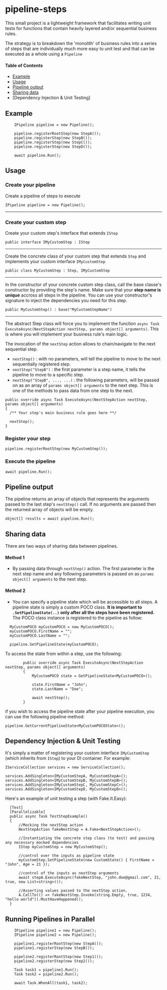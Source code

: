 # pipeline-steps

This small project is a lightweight framework that facilitates writing unit tests for functions that contain heavily layered and/or sequential business rules. 

The strategy is to breakdown the 'monolith' of business rules into a series of steps that are individually much more easy to unit test and that can be executed as a whole using a `Pipeline` 

#### Table of Contents  
* [Example](#Example)
* [Usage](#Usage)  
* [Pipeline output](#pipeline-output)
* [Sharing data](#sharing-data)
* [Dependency Injection & Unit Testing]
<a name="Example"/>
<a name="Usage"/>
<a name="pipeline-output"/>
<a name="sharing-data"/>


## Example

```
    IPipeline pipeline = new Pipeline();

    pipeline.registerRootStep(new StepA());
    pipeline.registerStep(new StepB());
    pipeline.registerStep(new StepC());
    pipeline.registerStep(new StepD());

    await pipeline.Run();
```

## Usage

### Create your pipeline
Create a pipeline of steps to execute
```
IPipeline pipeline = new Pipeline();
```
---
### Create your custom step
Create your custom step's interface that extends `IStep`
```
public interface IMyCustomStep : IStep
```
---
Create the concrete class of your custom step that extends `Step` and implements your custom interface `IMyCustomStep`
```
public class MyCustomStep : Step, IMyCustomStep
```
---
In the constructor of your concrete custom step class, call the base classe's constructor by providing the step's name. Make sure that your **step name is unique** accross all steps in the pipeline. You can use your constructor's signature to inject the dependencies you need for this step.
```
public MyCustomStep() : base("MyCustomStepName")
```
---
The abstract Step class will force you to implement the function `async Task ExecuteAsync(NextStepAction nextStep, params object[] arguments)`. This is where you will implement your business rule's main logic.

The invocation of the `nextStep` action allows to chain/navigate to the next sequential step.

* `nextStep()` : with no parameters, will tell the pipeline to move to the next sequentially registered step.
* `nextStep("StepB")` : the first parameter is a step name, it tells the pipeline to move to a specific step.
* `nextStep("StepB", ..., ...)` : the following parameters, will be passed on as an array of `params object[] arguments` to the next step. This is one of the methods to pass data from one step to the next.
```
public override async Task ExecuteAsync(NextStepAction nextStep, params object[] arguments)
{
  /** Your step's main business rule goes here **/
  
  nextStep();
}
```
### Register your step
```
pipeline.registerRootStep(new MyCustomStep());
```

### Execute the pipeline
```
await pipeline.Run();
```

## Pipeline output
The pipeline returns an array of objects that represents the arguments passed to the last step's `nextStep()` call. If no arguments are passed then the returned array of objects will be empty.
```
object[] results = await pipeline.Run();
```

## Sharing data
There are two ways of sharing data between pipelines.
#### Method 1
* By passing data through `nextStep()` action. The first parameter is the next step name and any following parameters is passed on as `params object[] arguments` to the next step.

#### Method 2 
* You can specify a pipeline state which will be accessible to all steps. A pipeline state is simply a custom POCO class. **It is important to `.SetPipelineState(..)` only after all the steps have been registered.** The POCO class instance is registered to the pipeline as follow:
```
  MyCustomPOCO myCustomPOCO = new MyCustomPOCO();
  myCustomPOCO.FirstName = "";
  myCustomPOCO.LastName = "";

  pipeline.SetPipelineState(myCustomPOCO);
```
To access the state from within a step, use the following:
```
        public override async Task ExecuteAsync(NextStepAction nextStep, params object[] arguments)
        {
            MyCustomPOCO state = GetPipelineState<MyCustomPOCO>();

            state.FirstName = "John";
            state.LastName = "Doe";

            await nextStep();
        }
```

if you wish to access the pipeline state after your pipeline execution, you can use the following pipeline method:
```
pipeline.GetCurrentPipelineState<MyCustomPOCOState>();
```

## Dependency Injection & Unit Testing
It's simply a matter of registering your custom interface `IMyCustomStep` (which inherits from `IStep`) to your DI container. For example:
```
IServiceCollection services = new ServiceCollection();

services.AddSingleton<IMyCustomStepA, MyCustomStepA>();
services.AddSingleton<IMyCustomStepB, MyCustomStepB>();
services.AddSingleton<IMyCustomStepC, MyCustomStepC>();
services.AddSingleton<IMyCustomStepD, MyCustomStepD>();
```
Here's an example of unit testing a step (with Fake.It.Easy):
```
  [Test]
  [Parallelizable]
  public async Task TestStepExample()
  {
      //Mocking the nextStep action
      NextStepAction fakeNextStep = A.Fake<NextStepAction>();

      //Instantiating the concrete step class (to test) and passing any necessary mocked dependencies
      IStep myCustomStep = new MyCustomStep();
      
      //control over the inputs as pipeline state
      myCustomStep.SetPipelineState(new CustomState() { FirstName = "John", Age = 21 });
      
      //control of the inputs as nextStep arguments
      await stepA.ExecuteAsync(fakeNextStep, "john.doe@gmail.com", 21, true, new List<string>());

      //Asserting values passed to the nextStep action.
      A.CallTo(() => fakeNextStep.Invoke(string.Empty, true, 1234, "hello world")).MustHaveHappened();
  }
```

## Running Pipelines in Parallel
```
    IPipeline pipeline1 = new Pipeline();
    IPipeline pipeline2 = new Pipeline();

    pipeline1.registerRootStep(new StepA());
    pipeline1.registerStep(new StepB());
    
    pipeline2.registerRootStep(new Step1());
    pipeline2.registerStep(new Step2());

    Task task1 = pipeline1.Run();
    Task task2 = pipeline2.Run();
    
    await Task.WhenAll(task1, task2);
```

